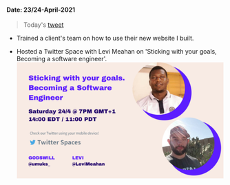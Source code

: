 #### Date: 23/24-April-2021

> Today's [tweet](https://twitter.com/umuks_/status/1386189179651084290?s=20)

- Trained a client's team on how to use their new website I built.

- Hosted a Twitter Space with Levi Meahan on 'Sticking with your goals, Becoming a software engineer'.
  ![Levi and Godswill, Twitter space poster](levi.png)
